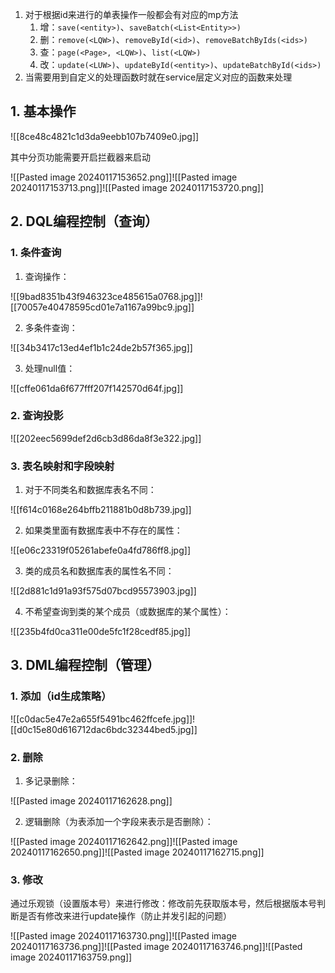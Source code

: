1. 对于根据id来进行的单表操作一般都会有对应的mp方法
	1. 增：`save(<entity>)`、`saveBatch(<List<Entity>>)`
	2. 删：`remove(<LQW>)`、`removeById(<id>)`、`removeBatchByIds(<ids>)`
	3. 查：`page(<Page>, <LQW>)`、`list(<LQW>)`
	4. 改：`update(<LUW>)`、`updateById(<entity>)`、`updateBatchById(<ids>)`
2. 当需要用到自定义的处理函数时就在service层定义对应的函数来处理

## 1. 基本操作

![[8ce48c4821c1d3da9eebb107b7409e0.jpg]]

其中分页功能需要开启拦截器来启动

![[Pasted image 20240117153652.png]]![[Pasted image 20240117153713.png]]![[Pasted image 20240117153720.png]]

## 2. DQL编程控制（查询）

### 1. 条件查询

1. 查询操作：

![[9bad8351b43f946323ce485615a0768.jpg]]![[70057e40478595cd01e7a1167a99bc9.jpg]]

2. 多条件查询：

![[34b3417c13ed4ef1b1c24de2b57f365.jpg]]

3. 处理null值：

![[cffe061da6f677fff207f142570d64f.jpg]]

### 2. 查询投影

![[202eec5699def2d6cb3d86da8f3e322.jpg]]

### 3. 表名映射和字段映射

1. 对于不同类名和数据库表名不同：

![[f614c0168e264bffb211881b0d8b739.jpg]]

2. 如果类里面有数据库表中不存在的属性：

![[e06c23319f05261abefe0a4fd786ff8.jpg]]

3. 类的成员名和数据库表的属性名不同：

![[2d881c1d91a93f575d07bcd95573903.jpg]]

4. 不希望查询到类的某个成员（或数据库的某个属性）：

![[235b4fd0ca311e00de5fc1f28cedf85.jpg]]

## 3. DML编程控制（管理）

### 1. 添加（id生成策略）

![[c0dac5e47e2a655f5491bc462ffcefe.jpg]]![[d0c15e80d616712dac6bdc32344bed5.jpg]]

### 2. 删除

1. 多记录删除：

![[Pasted image 20240117162628.png]]

2. 逻辑删除（为表添加一个字段来表示是否删除）：

![[Pasted image 20240117162642.png]]![[Pasted image 20240117162650.png]]![[Pasted image 20240117162715.png]]

### 3. 修改

通过乐观锁（设置版本号）来进行修改：修改前先获取版本号，然后根据版本号判断是否有修改来进行update操作（防止并发引起的问题）

![[Pasted image 20240117163730.png]]![[Pasted image 20240117163736.png]]![[Pasted image 20240117163746.png]]![[Pasted image 20240117163759.png]]


